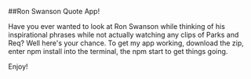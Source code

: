 ##Ron Swanson Quote App!

Have you ever wanted to look at Ron Swanson while thinking of his inspirational phrases while not actually watching any clips of Parks and Req? Well here's your chance. To get my app working, download the zip, enter npm install into the terminal, the npm start to get things going. 

Enjoy!